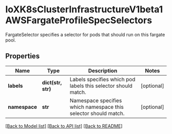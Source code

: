 # IoXK8sClusterInfrastructureV1beta1AWSFargateProfileSpecSelectors

FargateSelector specifies a selector for pods that should run on this fargate pool.
## Properties
Name | Type | Description | Notes
------------ | ------------- | ------------- | -------------
**labels** | **dict(str, str)** | Labels specifies which pod labels this selector should match. | [optional] 
**namespace** | **str** | Namespace specifies which namespace this selector should match. | [optional] 

[[Back to Model list]](../README.md#documentation-for-models) [[Back to API list]](../README.md#documentation-for-api-endpoints) [[Back to README]](../README.md)


